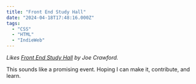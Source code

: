 ```yaml
---
title: "Front End Study Hall"
date: "2024-04-18T17:48:16.000Z"
tags: 
  - "CSS"
  - "HTML"
  - "IndieWeb"
---
```


_Likes [Front End Study Hall](https://artlung.com/blog/2024/04/15/front-end-study-hall/) by Joe Crawford._

This sounds like a promising event. Hoping I can make it, contribute, and learn.
